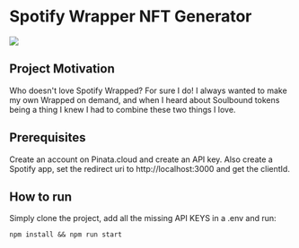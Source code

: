 # Spotify Wrapper NFT Generator

![](https://github.com/spotify-wrapped-soulbound-nft/blob/master/SpotifySoulbound.gif)

## Project Motivation

Who doesn't love Spotify Wrapped? For sure I do! I always wanted to make my own Wrapped on demand, and when I heard about Soulbound tokens being a thing I knew I had to combine these two things I love.

## Prerequisites

Create an account on Pinata.cloud and create an API key. Also create a Spotify app, set the redirect uri to http://localhost:3000 and get the clientId.

## How to run

Simply clone the project, add all the missing API KEYS in a .env and run:

```
npm install && npm run start
```
